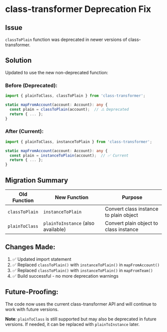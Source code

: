 # class-transformer Deprecation Fix

## Issue
`classToPlain` function was deprecated in newer versions of class-transformer.

## Solution
Updated to use the new non-deprecated function:

### Before (Deprecated):
```typescript
import { plainToClass, classToPlain } from 'class-transformer';

static mapFromAccount(account: Account): any {
  const plain = classToPlain(account);  // ⚠️ Deprecated
  return { ... };
}
```

### After (Current):
```typescript
import { plainToClass, instanceToPlain } from 'class-transformer';

static mapFromAccount(account: Account): any {
  const plain = instanceToPlain(account);  // ✅ Current
  return { ... };
}
```

## Migration Summary

| Old Function | New Function | Purpose |
|-------------|-------------|---------|
| `classToPlain` | `instanceToPlain` | Convert class instance to plain object |
| `plainToClass` | `plainToInstance` (also available) | Convert plain object to class instance |

## Changes Made:
1. ✅ Updated import statement
2. ✅ Replaced `classToPlain()` with `instanceToPlain()` in `mapFromAccount()`  
3. ✅ Replaced `classToPlain()` with `instanceToPlain()` in `mapFromTeam()`
4. ✅ Build successful - no more deprecation warnings

## Future-Proofing:
The code now uses the current class-transformer API and will continue to work with future versions.

**Note**: `plainToClass` is still supported but may also be deprecated in future versions. If needed, it can be replaced with `plainToInstance` later.